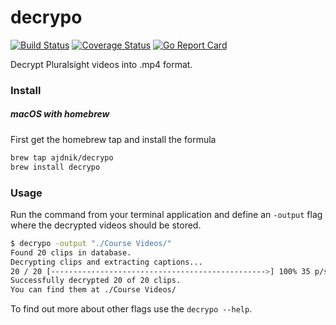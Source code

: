 # decrypo

[![Build Status](https://github.com/ajdnik/decrypo/workflows/push-to-master/badge.svg "GitHub Actions status")](https://github.com/ajdnik/decrypo/actions?query=workflow%3Apush-to-master)
[![Coverage Status](https://coveralls.io/repos/github/ajdnik/decrypo/badge.svg?branch=master)](https://coveralls.io/github/ajdnik/decrypo?branch=master)
[![Go Report Card](https://goreportcard.com/badge/github.com/ajdnik/decrypo)](https://goreportcard.com/report/github.com/ajdnik/decrypo)

Decrypt Pluralsight videos into .mp4 format.

### Install

##### macOS with homebrew

First get the homebrew tap and install the formula

```bash
brew tap ajdnik/decrypo
brew install decrypo
```

### Usage

Run the command from your terminal application and define an `-output` flag where the decrypted videos should be stored.

```bash
$ decrypo -output "./Course Videos/"
Found 20 clips in database.
Decrypting clips and extracting captions...
20 / 20 [------------------------------------------------>] 100% 35 p/s
Successfully decrypted 20 of 20 clips.
You can find them at ./Course Videos/
```

To find out more about other flags use the `decrypo --help`.
